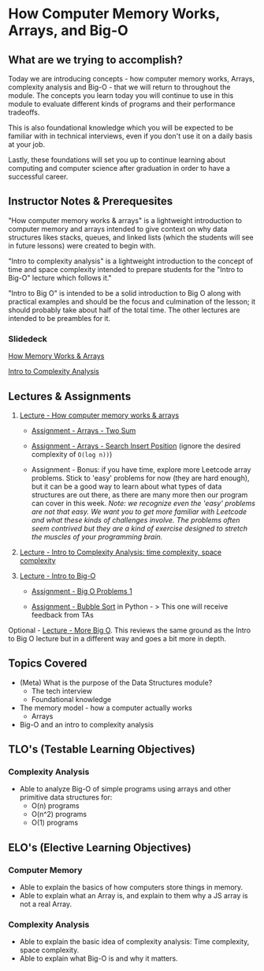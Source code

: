 # How Computer Memory Works, Arrays, and Big-O

## What are we trying to accomplish?

Today we are introducing concepts - how computer memory works, Arrays, complexity analysis and Big-O - that we will return to throughout the module. The concepts you learn today you will continue to use in this module to evaluate different kinds of programs and their performance tradeoffs.

This is also foundational knowledge which you will be expected to be familiar with in technical interviews, even if you don't use it on a daily basis at your job.

Lastly, these foundations will set you up to continue learning about computing and computer science after graduation in order to have a successful career.

## Instructor Notes & Prerequesites

"How computer memory works & arrays" is a lightweight introduction to computer memory and arrays intended to give context on why data structures likes stacks, queues, and linked lists (which the students will see in future lessons) were created to begin with.

"Intro to complexity analysis" is a lightweight introduction to the concept of time and space complexity intended to prepare students for the "Intro to Big-O" lecture which follows it."

"Intro to Big O" is intended to be a solid introduction to Big O along with practical examples and should be the focus and culmination of the lesson; it should probably take about half of the total time. The other lectures are intended to be preambles for it.

### Slidedeck
 
[How Memory Works & Arrays](https://docs.google.com/presentation/d/1KChsMlbIBOfxeHu2QZQ-DLPH2rzCAO813XMKISYEl84/edit?usp=sharing)

[Intro to Complexity Analysis](./slides-intro-complexity-analysis/README.md)

## Lectures & Assignments

1. [Lecture - How computer memory works & arrays](./1-how-memory-works-arrays.md)

    - [Assignment - Arrays - Two Sum](https://leetcode.com/problems/two-sum/)

    - [Assignment - Arrays - Search Insert Position](https://leetcode.com/problems/search-insert-position/) (ignore the desired complexity of `O(log n))`)

    - Assignment - Bonus: if you have time, explore more Leetcode array problems. Stick to 'easy' problems for now (they are hard enough), but it can be a good way to learn about what types of data structures are out there, as there are many more then our program can cover in this week.  *Note: we recognize even the 'easy' problems are not that easy. We want you to get more familiar with Leetcode and what these kinds of challenges involve. The problems often seem contrived but they are a kind of exercise designed to stretch the muscles of your programming brain.*

2. [Lecture - Intro to Complexity Analysis: time complexity, space complexity](./2-intro-complexity-analysis.md)

3. [Lecture - Intro to Big-O](./3-intro-big-o/README.md)

    - [Assignment - Big O Problems 1](https://github.com/Code-Platoon-Assignments/algo-big-o-i)

    - [Assignment - Bubble Sort](https://github.com/Code-Platoon-Assignments/algo-bubble-sort) in Python - > This one will receive feedback from TAs

Optional - [Lecture - More Big O](./more-big-o.md). This reviews the same ground as the Intro to Big O lecture but in a different way and goes a bit more in depth.

## Topics Covered

- (Meta) What is the purpose of the Data Structures module?
  - The tech interview
  - Foundational knowledge
- The memory model - how a computer actually works
  - Arrays
- Big-O and an intro to complexity analysis

## TLO's (Testable Learning Objectives)

### Complexity Analysis

- Able to analyze Big-O of simple programs using arrays and other primitive data structures for:
  - O(n) programs
  - O(n^2) programs
  - O(1) programs


## ELO's (Elective Learning Objectives)

### Computer Memory

- Able to explain the basics of how computers store things in memory.
- Able to explain what an Array is, and explain to them why a JS array is not a real Array.

### Complexity Analysis

- Able to explain the basic idea of complexity analysis: Time complexity, space complexity.
- Able to explain what Big-O is and why it matters.
